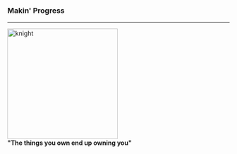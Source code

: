 <h3>Makin' Progress </h3>
<hr>
<img src="https://user-images.githubusercontent.com/79334944/195149073-fbb22043-04df-49ff-8cee-bf6c56f49785.gif" alt="knight" 
width="250px" />
<b><div>"The things you own end up owning you"</div></b>
